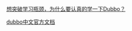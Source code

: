 [想突破学习瓶颈，为什么要认真的学一下Dubbo？](https://zhuanlan.zhihu.com/p/99184218)

[dubbo中文官方文档](http://dubbo.apache.org/zh-cn/docs/user/quick-start.html)


